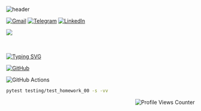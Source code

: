 ![header](https://capsule-render.vercel.app/api?type=waving&color=gradient&height=256&section=header&text=Hi%20there,%20I'm%20Artem!&fontSize=60&animation=fadeIn&fontAlignY=38&desc=Welcome%20to%20my%20GitHub%20profile!%20Put%20stars,%20fork%20and%20contribute!&descAlignY=51&descAlign=62)

[![Gmail](https://img.shields.io/badge/Gmail-D14836?style=for-the-badge&logo=gmail&logoColor=white)](mailto:balabashinan@gmail.com) [![Telegram](https://img.shields.io/badge/Telegram-2CA5E0?style=for-the-badge&logo=telegram&logoColor=white)](https://t.me/artyombn) [![LinkedIn](https://img.shields.io/badge/linkedin-%230077B5.svg?style=for-the-badge&logo=linkedin&logoColor=white)](https://www.linkedin.com/in/artembn/)

![](https://github-profile-summary-cards.vercel.app/api/cards/stats?username=artyombn&theme=monokai)

<br><br>
[![Typing SVG](https://readme-typing-svg.demolab.com?font=Fira+Code&pause=1000&random=false&width=435&lines=OTUS+HOMEWORK)](https://git.io/typing-svg)

[![GitHub](https://img.shields.io/badge/github-%23121011.svg?style=for-the-badge&logo=github&logoColor=white)](https://github.com/OtusTeam/BasePython/tree/homeworks-new)

![GitHub Actions](https://img.shields.io/badge/github%20actions-%232671E5.svg?style=for-the-badge&logo=githubactions&logoColor=white)
```bash
pytest testing/test_homework_00 -s -vv
```

<p align="right">
  <img src="https://komarev.com/ghpvc/?username=artyombn" alt="Profile Views Counter">
</p>